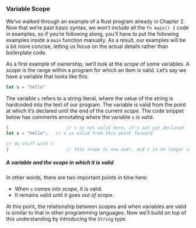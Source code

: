 ﻿### Variable Scope

We’ve walked through an example of a Rust program already in Chapter 2. Now that we’re past basic syntax, we won’t include all the `fn main() {` code in examples, so if you’re following along, you’ll have to put the following examples inside a `main` function manually. As a result, our examples will be a bit more concise, letting us focus on the actual details rather than boilerplate code.

As a first example of ownership, we’ll look at the _scope_ of some variables. A scope is the range within a program for which an item is valid. Let’s say we have a variable that looks like this:

```rust
let s = "hello"
```

The variable `s` refers to a string literal, where the value of the string is hardcoded into the text of our program. The variable is valid from the point at which it’s declared until the end of the current _scope_. The code snippet below has comments annotating where the variable `s` is valid.

```rust
{                      // s is not valid here, it’s not yet declared
let s = "hello";   // s is valid from this point forward

// do stuff with s
}                      // this scope is now over, and s is no longer valid
```

##### A variable and the scope in which it is valid

In other words, there are two important points in time here:

*   When `s` comes _into scope_, it is valid.
*   It remains valid until it goes _out of scope_.

At this point, the relationship between scopes and when variables are valid is similar to that in other programming languages. Now we’ll build on top of this understanding by introducing the `String` type.
